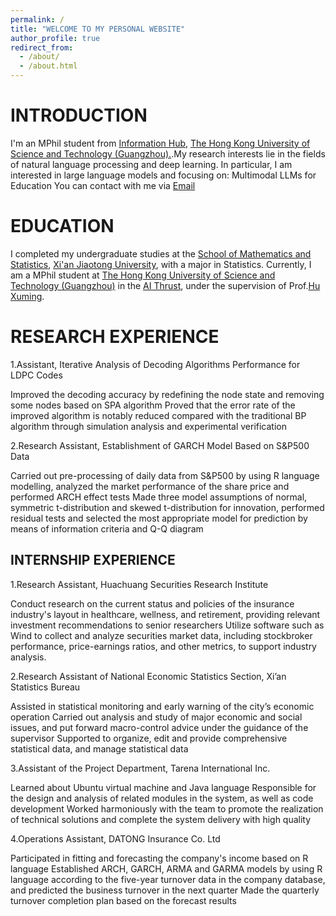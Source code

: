 ```yaml
---
permalink: /
title: "WELCOME TO MY PERSONAL WEBSITE"
author_profile: true
redirect_from: 
  - /about/
  - /about.html
---
```


INTRODUCTION
======
I'm an MPhil student from [Information Hub](https:/[infh.hkust-gz.edu.cn/), [The Hong Kong University of Science and Technology (Guangzhou).](https://www.hkust-gz.edu.cn/).My research interests lie in the fields of natural language processing and deep learning. In particular, I am interested in large language models and focusing on: Multimodal LLMs for Education 
You can contact with me via [Email](jsu360@connect.hkust-gz.edu.cn) 


EDUCATION
======
I completed my undergraduate studies at the [School of Mathematics and Statistics](https://math.xjtu.edu.cn/), [Xi'an Jiaotong University](https://www.xjtu.edu.cn/), with a major in Statistics. Currently, I am a MPhil student at [The Hong Kong University of Science and Technology (Guangzhou)](https://www.hkust-gz.edu.cn/) in the [AI Thrust](https://ait.hkust-gz.edu.cn/), under the supervision of Prof.[Hu Xuming](https://xuminghu.github.io/).


RESEARCH EXPERIENCE
======
1.Assistant, Iterative Analysis of Decoding Algorithms Performance for LDPC Codes 

Improved the decoding accuracy by redefining the node state and removing some nodes based on SPA algorithm 
Proved that the error rate of the improved algorithm is notably reduced compared with the traditional BP algorithm through simulation analysis and experimental verification

2.Research Assistant, Establishment of GARCH Model Based on S&P500 Data

Carried out pre-processing of daily data from S&P500 by using R language modelling, analyzed the market performance of the share price and performed ARCH effect tests
Made three model assumptions of normal, symmetric t-distribution and skewed t-distribution for innovation, performed residual tests and selected the most appropriate model for prediction by means of information criteria and Q-Q diagram


INTERNSHIP EXPERIENCE
------
1.Research Assistant, Huachuang Securities Research Institute

Conduct research on the current status and policies of the insurance industry's layout in healthcare, wellness, and retirement, providing relevant investment recommendations to senior researchers
Utilize software such as Wind to collect and analyze securities market data, including stockbroker performance, price-earnings ratios, and other metrics, to support industry analysis.

2.Research Assistant of National Economic Statistics Section, Xi’an Statistics Bureau

Assisted in statistical monitoring and early warning of the city’s economic operation
Carried out analysis and study of major economic and social issues, and put forward macro-control advice under the guidance of the supervisor
Supported to organize, edit and provide comprehensive statistical data, and manage statistical data

3.Assistant of the Project Department, Tarena International Inc.

Learned about Ubuntu virtual machine and Java language
Responsible for the design and analysis of related modules in the system, as well as code development
Worked harmoniously with the team to promote the realization of technical solutions and complete the system delivery with high quality

4.Operations Assistant, DATONG Insurance Co. Ltd

Participated in fitting and forecasting the company's income based on R language
Established ARCH, GARCH, ARMA and GARMA models by using R language according to the five-year turnover data in the company database, and predicted the business turnover in the next quarter
Made the quarterly turnover completion plan based on the forecast results 

